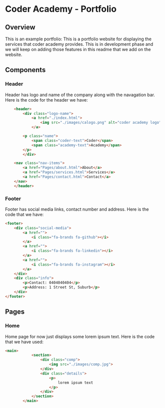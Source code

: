 # Coder Academy - Portfolio

##  Overview
This is an example portfolio:
This is a portfolio website for displaying the services that coder academy provides. This is in development phase and we will keep on adding those features in this readme that we add on the website.

## Components


### Header
Header has logo and name of the company along with the navagation bar. Here is the code for the header we have:

```html
    <header>
        <div class="logo-name">
            <a href="./index.html">
                <img src="./images/calogo.png" alt="coder academy logo">
            </a>

        <p class="name">
            <span class="coder-text">Coder</span>
            <span class="academy-text">Academy</span>
        </p>
        </div>

    <nav class="nav-items">
        <a href="Pages/about.html">About</a>
        <a href="Pages/services.html">Services</a>
        <a href="Pages/contact.html">Contact</a>
    </nav>
    </header>
```


### Footer
Footer has social media links, contact number and address. Here is the code that we have:

```html
<footer>
    <div class="social-media">
        <a href="">
            <i class="fa-brands fa-github"></i>
        </a>
        <a href="">
            <i class="fa-brands fa-linkedin"></i>
        </a>
        <a href="">
            <i class="fa-brands fa-instagram"></i>
        </a>
    </div>
    <div class="info">
        <p>Contact: 0404040404</p>
        <p>Address: 1 Street St, Suburb</p>
    </div>
</footer>
```

## Pages

### Home
Home page for now just displays some lorem ipsum text.
Here is the code that we have used:
```html
<main> 
            <section>
                <div class="comp">
                    <img src="./images/comp.jpg">
                </div>
                <div class="details">
                    <p>
                        lorem ipsum text
                    </p>
                </div>
            </section>  
        </main>

```